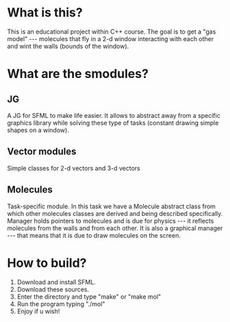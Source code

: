 # What is this?

This is an educational project within C++ course. The goal is to get a "gas model" --- molecules that fly in a 2-d window interacting with each other and wint the walls (bounds of the window).

# What are the smodules?

## JG
A JG for SFML to make life easier. It allows to abstract away from a specific graphics library while solving these type of tasks (constant drawing simple shapes on a window).

## Vector modules
Simple classes for 2-d vectors and 3-d vectors

## Molecules
Task-specific module. In this task we have a Molecule abstract class from which other molecules classes are derived and being described specifically. Manager holds pointers to molecules and is due for physics --- it reflects molecules from the walls and from each other. It is also a graphical manager --- that means that it is due to draw molecules on the screen.

# How to build?

1) Download and install SFML.
2) Download these sources.
3) Enter the directory and type "make" or "make mol"
4) Run the program typing "./mol"
5) Enjoy if u wish!
